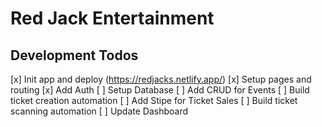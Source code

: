 # Red Jack Entertainment

## Development Todos
[x] Init app and deploy (https://redjacks.netlify.app/)
[x] Setup pages and routing
[x] Add Auth
[ ] Setup Database 
[ ] Add CRUD for Events
[ ] Build ticket creation automation
[ ] Add Stipe for Ticket Sales
[ ] Build ticket scanning automation
[ ] Update Dashboard